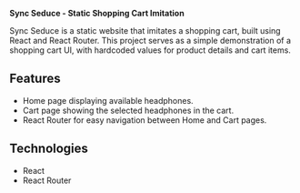 **Sync Seduce - Static Shopping Cart Imitation**

Sync Seduce is a static website that imitates a shopping cart, built using React and React Router. This project serves as a simple demonstration of a shopping cart UI, with hardcoded values for product details and cart items.

## Features

- Home page displaying available headphones.
- Cart page showing the selected headphones in the cart.
- React Router for easy navigation between Home and Cart pages.

## Technologies

- React
- React Router
